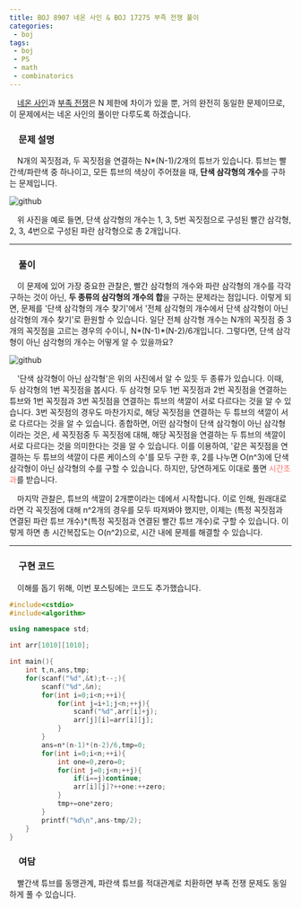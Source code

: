 ```yaml
---
title: BOJ 8907 네온 사인 & BOJ 17275 부족 전쟁 풀이
categories:
 - boj
tags:
 - boj
 - PS
 - math
 - combinatorics
---
```


　[네온 사인](https://www.acmicpc.net/problem/8907)과 [부족 전쟁](https://www.acmicpc.net/problem/17275)은 N 제한에 차이가 있을 뿐, 거의 완전히 동일한 문제이므로, 이 문제에서는 네온 사인의 풀이만 다루도록 하겠습니다.

### 　**문제 설명**

　N개의 꼭짓점과, 두 꼭짓점을 연결하는 N*(N-1)/2개의 튜브가 있습니다. 튜브는 빨간색/파란색 중 하나이고, 모든 튜브의 색상이 주어졌을 때, **단색 삼각형의 개수**를 구하는 문제입니다.

![github](https://user-images.githubusercontent.com/51073213/129482214-32f9c867-1b22-4097-89d6-22ee365cb91c.png)

　위 사진을 예로 들면, 단색 삼각형의 개수는 1, 3, 5번 꼭짓점으로 구성된 빨간 삼각형, 2, 3, 4번으로 구성된 파란 삼각형으로 총 2개입니다.
<hr/>

### 　**풀이**

　이 문제에 있어 가장 중요한 관찰은, 빨간 삼각형의 개수와 파란 삼각형의 개수를 각각 구하는 것이 아닌, **두 종류의 삼각형의 개수의 합**을 구하는 문제라는 점입니다. 이렇게 되면, 문제를 '단색 삼각형의 개수 찾기'에서 '전체 삼각형의 개수에서 단색 삼각형이 아닌 삼각형의 개수 찾기'로 환원할 수 있습니다. 일단 전체 삼각형 개수는 N개의 꼭짓점 중 3개의 꼭짓점을 고르는 경우의 수이니, N*(N-1)*(N-2)/6개입니다. 그렇다면, 단색 삼각형이 아닌 삼각형의 개수는 어떻게 알 수 있을까요?

![github](https://user-images.githubusercontent.com/51073213/129483587-058e3dc9-92c1-4e3c-8493-069e8c55913e.png)

　'단색 삼각형이 아닌 삼각형'은 위의 사진에서 알 수 있듯 두 종류가 있습니다. 이때, 두 삼각형의 1번 꼭짓점을 봅시다. 두 삼각형 모두 1번 꼭짓점과 2번 꼭짓점을 연결하는 튜브와 1번 꼭짓점과 3번 꼭짓점을 연결하는 튜브의 색깔이 서로 다르다는 것을 알 수 있습니다. 3번 꼭짓점의 경우도 마찬가지로, 해당 꼭짓점을 연결하는 두 튜브의 색깔이 서로 다르다는 것을 알 수 있습니다. 종합하면, 어떤 삼각형이 단색 삼각형이 아닌 삼각형이라는 것은, 세 꼭짓점중 두 꼭짓점에 대해, 해당 꼭짓점을 연결하는 두 튜브의 색깔이 서로 다르다는 것을 의미한다는 것을 알 수 있습니다. 이를 이용하여, '같은 꼭짓점을 연결하는 두 튜브의 색깔이 다른 케이스의 수'를 모두 구한 후, 2를 나누면 O(n^3)에 단색 삼각형이 아닌 삼각형의 수를 구할 수 있습니다. 하지만, 당연하게도 이대로 풀면 <font color='fa7268'>시간초과</font>를 받습니다.

　마지막 관찰은, 튜브의 색깔이 2개뿐이라는 데에서 시작합니다. 이로 인해, 원래대로라면 각 꼭짓점에 대해 n^2개의 경우를 모두 따져봐야 했지만, 이제는 (특정 꼭짓점과 연결된 파란 튜브 개수)*(특정 꼭짓점과 연결된 빨간 튜브 개수)로 구할 수 있습니다. 이렇게 하면 총 시간복잡도는 O(n^2)으로, 시간 내에 문제를 해결할 수 있습니다.
<hr/>

### 　**구현 코드**

　이해를 돕기 위해, 이번 포스팅에는 코드도 추가했습니다.

```c++
#include<cstdio>
#include<algorithm>

using namespace std;

int arr[1010][1010];

int main(){
    int t,n,ans,tmp;
    for(scanf("%d",&t);t--;){
        scanf("%d",&n);
        for(int i=0;i<n;++i){
            for(int j=i+1;j<n;++j){
                scanf("%d",arr[i]+j);
                arr[j][i]=arr[i][j];
            }
        }
        ans=n*(n-1)*(n-2)/6,tmp=0;
        for(int i=0;i<n;++i){
            int one=0,zero=0;
            for(int j=0;j<n;++j){
                if(i==j)continue;
                arr[i][j]?++one:++zero;
            }
            tmp+=one*zero;
        }
        printf("%d\n",ans-tmp/2);
    }
}

```

### 　**여담**

　빨간색 튜브를 동맹관계, 파란색 튜브를 적대관계로 치환하면 부족 전쟁 문제도 동일하게 풀 수 있습니다.